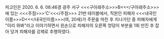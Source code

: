 피고인은 2020. 6. 6. 08:46경 광주 서구 <<<구아래주소>>>B<<</구아래주소>>>에 있는 <<<주점>>>'C'<<</주점>>> 21번 테이블에서, 직원인 피해자 <<<내국인이름>>>D<<</내국인이름>>>(여, 20세)가 주문을 마친 후 지나가던 중 피해자에게 "이리 와봐"라고 이야기하면서 왼손으로 피해자의 오른쪽 엉덩이 부분을 1회 만진 후 잡아 당겨 피해자를 강제로 추행하였다.
